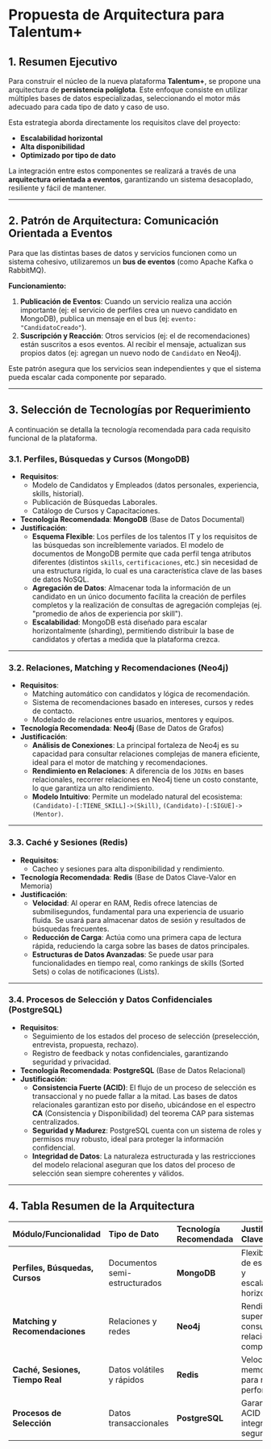 # Propuesta de Arquitectura para Talentum+

## 1. Resumen Ejecutivo

Para construir el núcleo de la nueva plataforma **Talentum+**, se propone una arquitectura de **persistencia políglota**. Este enfoque consiste en utilizar múltiples bases de datos especializadas, seleccionando el motor más adecuado para cada tipo de dato y caso de uso.

Esta estrategia aborda directamente los requisitos clave del proyecto:

* **Escalabilidad horizontal**
* **Alta disponibilidad**
* **Optimizado por tipo de dato**

La integración entre estos componentes se realizará a través de una **arquitectura orientada a eventos**, garantizando un sistema desacoplado, resiliente y fácil de mantener.

---

## 2. Patrón de Arquitectura: Comunicación Orientada a Eventos

Para que las distintas bases de datos y servicios funcionen como un sistema cohesivo, utilizaremos un **bus de eventos** (como Apache Kafka o RabbitMQ).

**Funcionamiento:**
1.  **Publicación de Eventos**: Cuando un servicio realiza una acción importante (ej: el servicio de perfiles crea un nuevo candidato en MongoDB), publica un mensaje en el bus (ej: `evento: "CandidatoCreado"`).
2.  **Suscripción y Reacción**: Otros servicios (ej: el de recomendaciones) están suscritos a esos eventos. Al recibir el mensaje, actualizan sus propios datos (ej: agregan un nuevo nodo de `Candidato` en Neo4j).

Este patrón asegura que los servicios sean independientes y que el sistema pueda escalar cada componente por separado.

---

## 3. Selección de Tecnologías por Requerimiento

A continuación se detalla la tecnología recomendada para cada requisito funcional de la plataforma.

### 3.1. Perfiles, Búsquedas y Cursos (MongoDB)

* **Requisitos**:
    * Modelo de Candidatos y Empleados (datos personales, experiencia, skills, historial).
    * Publicación de Búsquedas Laborales.
    * Catálogo de Cursos y Capacitaciones.
* **Tecnología Recomendada**: **MongoDB** (Base de Datos Documental)
* **Justificación**:
    * **Esquema Flexible**: Los perfiles de los talentos IT y los requisitos de las búsquedas son increíblemente variados. El modelo de documentos de MongoDB permite que cada perfil tenga atributos diferentes (distintos `skills`, `certificaciones`, etc.) sin necesidad de una estructura rígida, lo cual es una característica clave de las bases de datos NoSQL.
    * **Agregación de Datos**: Almacenar toda la información de un candidato en un único documento facilita la creación de perfiles completos y la realización de consultas de agregación complejas (ej. "promedio de años de experiencia por skill").
    * **Escalabilidad**: MongoDB está diseñado para escalar horizontalmente (sharding), permitiendo distribuir la base de candidatos y ofertas a medida que la plataforma crezca.

---

### 3.2. Relaciones, Matching y Recomendaciones (Neo4j)

* **Requisitos**:
    * Matching automático con candidatos y lógica de recomendación.
    * Sistema de recomendaciones basado en intereses, cursos y redes de contacto.
    * Modelado de relaciones entre usuarios, mentores y equipos.
* **Tecnología Recomendada**: **Neo4j** (Base de Datos de Grafos)
* **Justificación**:
    * **Análisis de Conexiones**: La principal fortaleza de Neo4j es su capacidad para consultar relaciones complejas de manera eficiente, ideal para el motor de matching y recomendaciones.
    * **Rendimiento en Relaciones**: A diferencia de los `JOINs` en bases relacionales, recorrer relaciones en Neo4j tiene un costo constante, lo que garantiza un alto rendimiento.
    * **Modelo Intuitivo**: Permite un modelado natural del ecosistema: `(Candidato)-[:TIENE_SKILL]->(Skill)`, `(Candidato)-[:SIGUE]->(Mentor)`.

---

### 3.3. Caché y Sesiones (Redis)

* **Requisitos**:
    * Cacheo y sesiones para alta disponibilidad y rendimiento.
* **Tecnología Recomendada**: **Redis** (Base de Datos Clave-Valor en Memoria)
* **Justificación**:
    * **Velocidad**: Al operar en RAM, Redis ofrece latencias de submilisegundos, fundamental para una experiencia de usuario fluida. Se usará para almacenar datos de sesión y resultados de búsquedas frecuentes.
    * **Reducción de Carga**: Actúa como una primera capa de lectura rápida, reduciendo la carga sobre las bases de datos principales.
    * **Estructuras de Datos Avanzadas**: Se puede usar para funcionalidades en tiempo real, como rankings de skills (Sorted Sets) o colas de notificaciones (Lists).

---

### 3.4. Procesos de Selección y Datos Confidenciales (PostgreSQL)

* **Requisitos**:
    * Seguimiento de los estados del proceso de selección (preselección, entrevista, propuesta, rechazo).
    * Registro de feedback y notas confidenciales, garantizando seguridad y privacidad.
* **Tecnología Recomendada**: **PostgreSQL** (Base de Datos Relacional)
* **Justificación**:
    * **Consistencia Fuerte (ACID)**: El flujo de un proceso de selección es transaccional y no puede fallar a la mitad. Las bases de datos relacionales garantizan esto por diseño, ubicándose en el espectro **CA** (Consistencia y Disponibilidad) del teorema CAP para sistemas centralizados.
    * **Seguridad y Madurez**: PostgreSQL cuenta con un sistema de roles y permisos muy robusto, ideal para proteger la información confidencial.
    * **Integridad de Datos**: La naturaleza estructurada y las restricciones del modelo relacional aseguran que los datos del proceso de selección sean siempre coherentes y válidos.

---

## 4. Tabla Resumen de la Arquitectura

| Módulo/Funcionalidad | Tipo de Dato | Tecnología Recomendada | Justificación Clave |
| :--- | :--- | :--- | :--- |
| **Perfiles, Búsquedas, Cursos**| Documentos semi-estructurados| **MongoDB** | Flexibilidad de esquema y escalabilidad horizontal. |
| **Matching y Recomendaciones**| Relaciones y redes | **Neo4j** | Rendimiento superior en consultas de relaciones complejas.|
| **Caché, Sesiones, Tiempo Real**| Datos volátiles y rápidos | **Redis** | Velocidad en memoria para máxima performance. |
| **Procesos de Selección** | Datos transaccionales | **PostgreSQL** | Garantías ACID para integridad y seguridad. |